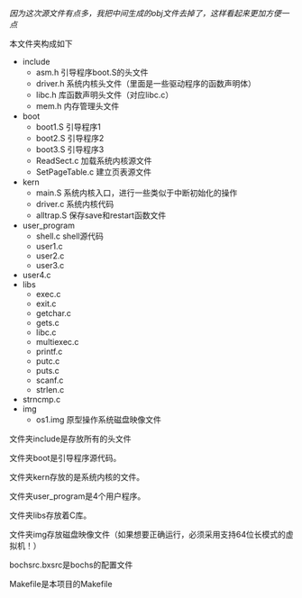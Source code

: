 *因为这次源文件有点多，我把中间生成的obj文件去掉了，这样看起来更加方便一点*

本文件夹构成如下

- include
  - asm.h 引导程序boot.S的头文件
  - driver.h 系统内核头文件（里面是一些驱动程序的函数声明体）
  - libc.h 库函数声明头文件（对应libc.c）
  - mem.h 内存管理头文件
- boot
  - boot1.S 引导程序1
  - boot2.S 引导程序2
  - boot3.S 引导程序3
  - ReadSect.c 加载系统内核源文件
  - SetPageTable.c 建立页表源文件
- kern
  - main.S 系统内核入口，进行一些类似于中断初始化的操作
  - driver.c 系统内核代码
  - alltrap.S 保存save和restart函数文件
- user_program
  - shell.c shell源代码
  - user1.c
  - user2.c
  - user3.c
- user4.c
- libs
  - exec.c
  - exit.c
  - getchar.c
  - gets.c
  - libc.c
  - multiexec.c
  - printf.c
  - putc.c
  - puts.c
  - scanf.c
  - strlen.c
- strncmp.c
- img
  - os1.img 原型操作系统磁盘映像文件

文件夹include是存放所有的头文件

文件夹boot是引导程序源代码。

文件夹kern存放的是系统内核的文件。

文件夹user_program是4个用户程序。

文件夹libs存放着C库。

文件夹img存放磁盘映像文件（如果想要正确运行，必须采用支持64位长模式的虚拟机！）

bochsrc.bxsrc是bochs的配置文件

Makefile是本项目的Makefile



